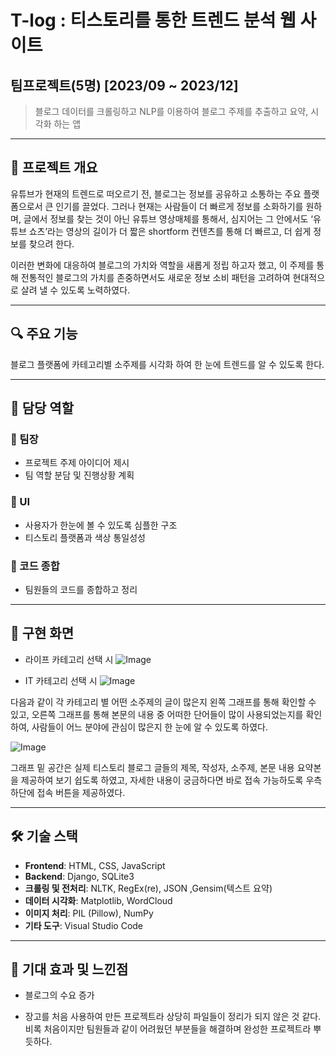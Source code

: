 # T-log : 티스토리를 통한 트렌드 분석 웹 사이트
## 팀프로젝트(5명) [2023/09 ~ 2023/12]

> 블로그 데이터를 크롤링하고 NLP를 이용하여 블로그 주제를 추출하고 요약, 시각화 하는 앱


---

## 🧩 프로젝트 개요

유튜브가 현재의 트렌드로 떠오르기 전, 블로그는 정보를 공유하고 소통하는 주요 플랫폼으로서 큰 인기를 끌었다.
그러나 현재는 사람들이 더 빠르게 정보를 소화하기를 원하며, 글에서 정보를 찾는 것이 아닌 유튜브 영상매체를 통해서, 심지어는
그 안에서도 ‘유튜브 쇼츠’라는 영상의 길이가 더 짧은 shortform 컨텐츠를 통해 더 빠르고, 더 쉽게 정보를 찾으려 한다.

이러한 변화에 대응하여 블로그의 가치와 역할을 새롭게 정립 하고자 했고, 이 주제를 통해 전통적인 블로그의 가치를 존중하면서도 새로운 정보 소비 패턴을 고려하여 현대적으로 살려 낼 수 있도록 노력하였다.

---

## 🔍 주요 기능

블로그 플랫폼에 카테고리별 소주제를 시각화 하여 한 눈에 트렌드를 알 수 있도록 한다.

---

## 👤 담당 역할 

### 🔹 팀장
- 프로젝트 주제 아이디어 제시
- 팀 역할 분담 및 진행상황 계획

### 🔹 UI
- 사용자가 한눈에 볼 수 있도록 심플한 구조
- 티스토리 플랫폼과 색상 통일성성

### 🔹 코드 종합
- 팀원들의 코드를 종합하고 정리

---

## 🎥 구현 화면


-  라이프 카테고리 선택 시
![Image](https://github.com/user-attachments/assets/d328d6dd-47b9-46b1-ab5f-8834c15c0440)

- IT 카테고리 선택 시
![Image](https://github.com/user-attachments/assets/9f5998b6-def0-472e-8a1b-fc0758e94878)

다음과 같이 각 카테고리 별 어떤 소주제의 글이 많은지 왼쪽 그래프를 통해 확인할 수 있고, 오른쪽 그래프를 통해 본문의 내용 중 어떠한 단어들이 많이 사용되었는지를 확인하여, 사람들이 어느 분야에 관심이 많은지 한 눈에 알 수 있도록 하였다.


![Image](https://github.com/user-attachments/assets/ea5e3d8a-0e8b-4786-907d-a8216027c9c8)

그래프 밑 공간은 실제 티스토리 블로그 글들의 제목, 작성자, 소주제, 본문 내용 요약본을 제공하여 보기 쉽도록 하였고, 자세한 내용이 궁금하다면 바로 접속 가능하도록 우측 하단에 접속 버튼을 제공하였다.

---

## 🛠 기술 스택

- **Frontend**: HTML, CSS, JavaScript
- **Backend**: Django, SQLite3
- **크롤링 및 전처리**: NLTK, RegEx(re), JSON ,Gensim(텍스트 요약)
- **데이터 시각화**: Matplotlib, WordCloud
- **이미지 처리**: PIL (Pillow), NumPy
- **기타 도구**: Visual Studio Code

---

## 📌 기대 효과 및 느낀점

- 블로그의 수요 증가

- 장고를 처음 사용하여 만든 프로젝트라 상당히 파일들이 정리가 되지 않은 것 같다. 비록 처음이지만 팀원들과 같이 어려웠던 부분들을 해결하며 완성한 프로젝트라 뿌듯하다.
